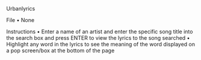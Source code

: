 Urbanlyrics

File
•	None

Instructions
•	Enter a name of an artist and enter the specific song title into the search box and press ENTER to view the lyrics to the song searched
•	Highlight any word in the lyrics to see the meaning of the word displayed on a pop screen/box at the bottom of the page
